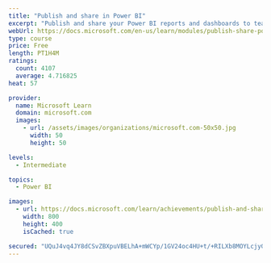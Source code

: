 ```yaml
---
title: "Publish and share in Power BI"
excerpt: "Publish and share your Power BI reports and dashboards to teammates in your organization or to everyone on the web."
webUrl: https://docs.microsoft.com/en-us/learn/modules/publish-share-power-bi/
type: course
price: Free
length: PT1H4M
ratings:
  count: 4107
  average: 4.716825
heat: 57

provider:
  name: Microsoft Learn
  domain: microsoft.com
  images:
    - url: /assets/images/organizations/microsoft.com-50x50.jpg
      width: 50
      height: 50

levels:
  - Intermediate

topics:
  - Power BI

images:
  - url: https://docs.microsoft.com/learn/achievements/publish-and-share-with-power-bi-desktop-social.png
    width: 800
    height: 400
    isCached: true

secured: "UQuJ4vq4JY8dCSvZBXpuVBELhA+mWCYp/1GV24oc4HU+t/+RILXb8MOYLcjyGOcV91eTxIMw8gXMWHGVwtfHHNa7huPvnQ60zjPw44pQj7CTj45THmX9k41z02GHmGArOneUWmKcdPSdalWZiArspL2PG9wbMxtM+/uCtBmBV7ZGPYMUfPm6yIbmXvUmmkBA+4xFH5ZWr1V7cTqHyfPp7I2Vn4lJcFBdmGFn4W5eW+iSWpeAen2lC4HFn1Zz4mqPQdum2LWda37tClXPkgb5u1WoVFsS/qQg20vd38KEcg7kzXf78T4pQwQN6F+bxWvj/PsX3s44L/TjoUZJB3Ybjx0IG813GdOEfEc5rDsXmQAM5B/wXRuEpUFlFm49PFfLWv5LBIR8tG/CAmSKSICH/RxJvLvEYuXUUIzp4fo+Whg=;ErCDerBLhZ/B6Y2a1ucbGg=="
---
```


